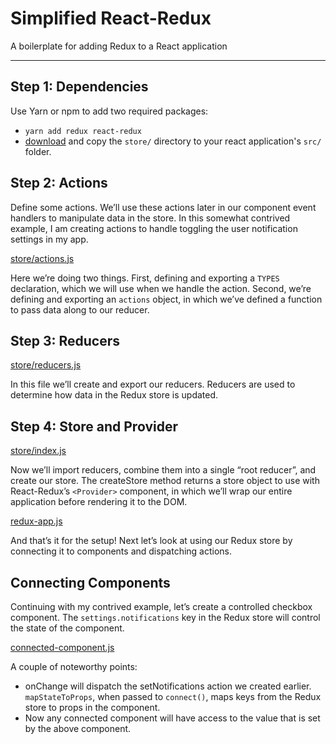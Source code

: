 # Simplified React-Redux
A boilerplate for adding Redux to a React application

---


## Step 1: Dependencies
Use Yarn or npm to add two required packages:

* `yarn add redux react-redux`
* [download](https://github.com/christiannaths/simplified-react-redux-boilerplate/archive/master.zip) and copy the `store/` directory to your react application's `src/` folder.


## Step 2: Actions

Define some actions. We’ll use these actions later in our component event handlers to manipulate data in the store. In this somewhat contrived example, I am creating actions to handle toggling the user notification settings in my app.

[store/actions.js](../master/store/actions.js)

Here we’re doing two things. First, defining and exporting a `TYPES` declaration, which we will use when we handle the action. Second, we’re defining and exporting an `actions` object, in which we’ve defined a function to pass data along to our reducer.


## Step 3: Reducers

[store/reducers.js](../master/store/reducers.js)

In this file we’ll create and export our reducers. Reducers are used to determine how data in the Redux store is updated.

## Step 4: Store and Provider

[store/index.js](../master/store/index.js)

Now we’ll import reducers, combine them into a single “root reducer”, and create our store. The createStore method returns a store object to use with React-Redux’s `<Provider>` component, in which we’ll wrap our entire application before rendering it to the DOM.

[redux-app.js](../master/redux-app.js)

And that’s it for the setup! Next let’s look at using our Redux store by connecting it to components and dispatching actions.



## Connecting Components

Continuing with my contrived example, let’s create a controlled checkbox component. The `settings.notifications` key in the Redux store will control the state of the component. 

[connected-component.js](../master/connected-component.js)

A couple of noteworthy points:

* onChange will dispatch the setNotifications action we created earlier.
`mapStateToProps`, when passed to `connect()`, maps keys from the Redux store to props in the component.
* Now any connected component will have access to the value that is set by the above component.
